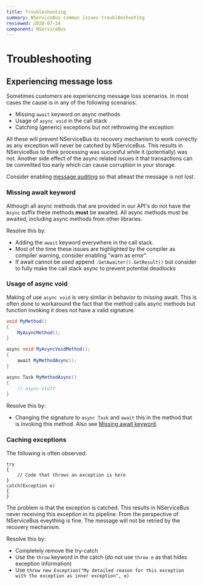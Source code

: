 ```yaml
---
title: Troubleshooting
summary: NServiceBus common issues troubl0eshooting
reviewed: 2020-07-24
component: NServiceBus
---
```

# Troubleshooting

## Experiencing message loss

Sometimes customers are experiencing message loss scenarios. In most cases the cause is in any of the following scenarios:

- Missing `await` keyword on async methods
- Usage of `async void` in the call stack
- Catching (generic) exceptions but not rethrowing the exception

All these will prevent NServiceBus its recovery mechanism to work correctly as any exception will never be catched by NServiceBus. This results in NServiceBus to think processing was succesful while it (potentially) was not. Another side effect of the async related issues it that transactions can be committed too early which can cause corruption in your storage.

Consider enabling [message auditing](https://docs.particular.net/nservicebus/operations/auditing) so that atleast the message is not lost.


### Missing await keyword

Although all async methods that are provided in our API's do not have the `Async` suffix these methods **must** be awaited. All async methods must be awaited, including async methods from other libraries.

Resolve this by:

- Adding the `await` keyword everywhere in the call stack.
- Most of the time these issues are highlighted by the compiler as compiler warning, consider enabling "warn as error".
- If await cannot be used append `.GetAwaiter().GetResult()` but consider to fully make the call stack async to prevent potential deadlocks


### Usage of async void

Making of use `async void` is very similar in behavior to missing await. This is often done to workaround the fact that the method calls async methods but function invoking it does not have a valid signature.

```c#
void MyMethod()
{
    MyAsyncMethod();
}

async void MyAsyncVoidMethod();
{
    await MyMethodAsync();
}

async Task MyMethodAsync()
{
    // async stuff
}
```

Resolve this by:

- Changing the signature to `async Task` and `await` this in the method that is invoking this method. Also see [Missing await keyword](#missing-await-keyword).


### Caching exceptions

The following is often observed:

```
try
{
    // Code that throws an exception is here
}
catch(Exception e)
{
}
```

The problem is that the exception is catched. This results in NServiceBus never receiving this exception in its pipeline. From the perspective of NServiceBus eveything is fine. The message will not be retried by the recovery mechanism.

Resolve this by:

- Completely remove the try-catch
- Use the `throw` keyword in the catch (do not use `throw e` as that hides exception information)
- Use `throw new Exception("My detailed reason for this exception with the exception as inner exception", e)`

